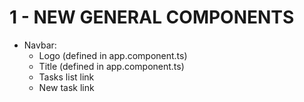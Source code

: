# 1 - NEW GENERAL COMPONENTS
- Navbar:
    - Logo (defined in app.component.ts)
    - Title (defined in app.component.ts)
    - Tasks list link
    - New task link
